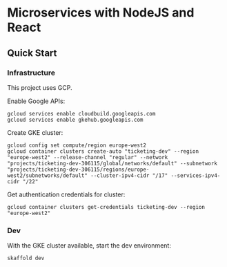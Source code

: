 # Microservices with NodeJS and React

## Quick Start

### Infrastructure

This project uses GCP. 

Enable Google APIs:

```shell
gcloud services enable cloudbuild.googleapis.com
gcloud services enable gkehub.googleapis.com
```

Create GKE cluster:

```shell
gcloud config set compute/region europe-west2
gcloud container clusters create-auto "ticketing-dev" --region "europe-west2" --release-channel "regular" --network "projects/ticketing-dev-306115/global/networks/default" --subnetwork "projects/ticketing-dev-306115/regions/europe-west2/subnetworks/default" --cluster-ipv4-cidr "/17" --services-ipv4-cidr "/22"
```

Get authentication credentials for cluster:

```shell
gcloud container clusters get-credentials ticketing-dev --region "europe-west2" 
```

### Dev

With the GKE cluster available, start the dev environment:

```shell
skaffold dev
```